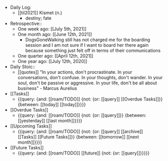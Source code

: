 - Daily Log:
    - [[til2021]] Kismet (n.)
        - destiny; fate
- Retrospective::
    - One week ago: [[July 5th, 2021]]
    - One month ago: [[June 12th, 2021]]
        - DogsGoneWalking still has not charged me for the boarding session and I am not sure if I want to board her there again because something just felt off in terms of their communications
    - One quarter ago: [[April 12th, 2021]]
    - One year ago: [[July 12th, 2020]]
- Daily Stoic::
    - [[quotes]] "In your actions, don't procrastinate. In your conversations, don't confuse. In your thoughts, don't wander. In your soul, don't be passive or aggressive. In your life, don't be all about business" - Marcus Aurelius
- [[Tasks]]
    - {{query: {and: [[roam/TODO]] {not: {or: [[query]] [[Overdue Tasks]]}} {between: [[today]] [[today]]}}}}
- [[Overdue Tasks]]
    - {{query: {and: [[roam/TODO]] {not: {or: [[query]]}} {between: [[yesterday]] [[last month]]}}}}
- [[Upcoming Tasks]]
    - {{query: {and: [[roam/TODO]] {not: {or: [[query]] [[archive]] [[Tasks]] [[Future Tasks]]}} {between: [[tomorrow]] [[next month]]}}}}
- [[Future Tasks]]
    - {{query: {and: [[roam/TODO]] [[future]] {not: {or: [[query]]}}}}}
